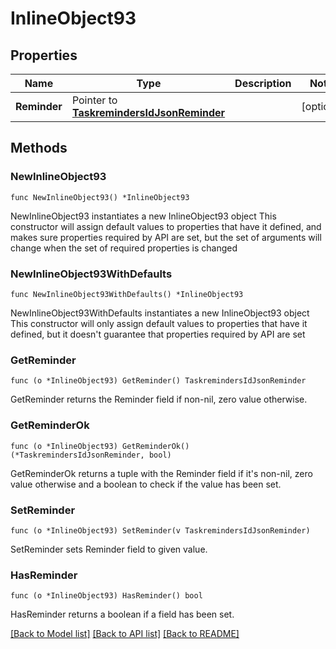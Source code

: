 # InlineObject93

## Properties

Name | Type | Description | Notes
------------ | ------------- | ------------- | -------------
**Reminder** | Pointer to [**TaskremindersIdJsonReminder**](TaskremindersIdJsonReminder.md) |  | [optional] 

## Methods

### NewInlineObject93

`func NewInlineObject93() *InlineObject93`

NewInlineObject93 instantiates a new InlineObject93 object
This constructor will assign default values to properties that have it defined,
and makes sure properties required by API are set, but the set of arguments
will change when the set of required properties is changed

### NewInlineObject93WithDefaults

`func NewInlineObject93WithDefaults() *InlineObject93`

NewInlineObject93WithDefaults instantiates a new InlineObject93 object
This constructor will only assign default values to properties that have it defined,
but it doesn't guarantee that properties required by API are set

### GetReminder

`func (o *InlineObject93) GetReminder() TaskremindersIdJsonReminder`

GetReminder returns the Reminder field if non-nil, zero value otherwise.

### GetReminderOk

`func (o *InlineObject93) GetReminderOk() (*TaskremindersIdJsonReminder, bool)`

GetReminderOk returns a tuple with the Reminder field if it's non-nil, zero value otherwise
and a boolean to check if the value has been set.

### SetReminder

`func (o *InlineObject93) SetReminder(v TaskremindersIdJsonReminder)`

SetReminder sets Reminder field to given value.

### HasReminder

`func (o *InlineObject93) HasReminder() bool`

HasReminder returns a boolean if a field has been set.


[[Back to Model list]](../README.md#documentation-for-models) [[Back to API list]](../README.md#documentation-for-api-endpoints) [[Back to README]](../README.md)


